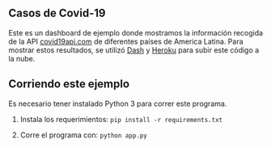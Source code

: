 ## Casos de Covid-19
Este es un dashboard de ejemplo donde mostramos la información recogida de la API [covid19api.com](https://api.covid19api.com/) de diferentes países de America Latina.
Para mostrar estos resultados, se utilizó [Dash](https://dash.plotly.com/) y [Heroku](https://dashboard.heroku.com) para subir este código a la nube.

## Corriendo este ejemplo

Es necesario tener instalado Python 3 para correr este programa.

1. Instala los requerimientos: `pip install -r requirements.txt`

2. Corre el programa con: `python app.py`

